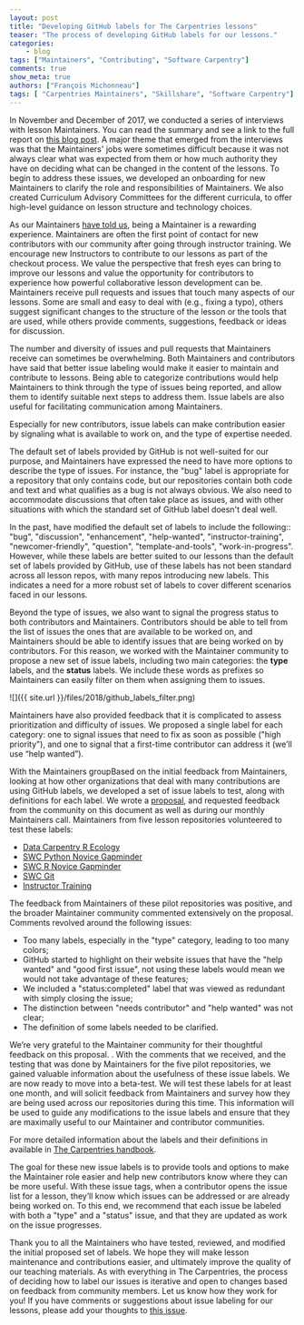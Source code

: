 ```yaml
---
layout: post
title: "Developing GitHub labels for The Carpentries lessons"
teaser: "The process of developing GitHub labels for our lessons."
categories:
    - blog
tags: ["Maintainers", "Contributing", "Software Carpentry"]
comments: true
show_meta: true
authors: ["François Michonneau"]
tags: [ "Carpentries Maintainers", "Skillshare", "Software Carpentry"]
---
```




In November and December of 2017, we conducted a series of interviews with lesson Maintainers. You can read the summary and see a link to the full report on [this blog post](http://www.datacarpentry.org/blog/maintainer-report/). A major theme that emerged from the interviews was that the Maintainers' jobs were sometimes difficult because it was not always clear what was expected from them or how much authority they have on deciding what can be changed in the content of the lessons. To begin to address these issues, we developed an onboarding for new Maintainers to clarify the role and responsibilities of Maintainers. We also created Curriculum Advisory Committees for the different curricula, to offer high-level guidance on lesson structure and technology choices.

As our Maintainers [have told us](http://www.datacarpentry.org/blog/maintainer-report/), being a Maintainer  is a rewarding experience. Maintainers are often the first point of contact for new contributors with our community after going through instructor training. We encourage new Instructors to contribute to our lessons as part of the checkout process. We value the perspective that fresh eyes can bring to improve our lessons and value the opportunity for contributors to experience how powerful collaborative lesson development can be. Maintainers receive pull requests and issues that touch many aspects of our lessons. Some are small and easy to deal with (e.g., fixing a typo), others suggest significant changes to the structure of the lesson or the tools that are used, while others provide comments, suggestions, feedback or ideas for discussion.

The number and diversity of issues and pull requests that Maintainers receive can sometimes be overwhelming. Both Maintainers and contributors have said that better issue labeling would make it easier to maintain and contribute to lessons. Being able to categorize contributions would help Maintainers to think through the type of issues being reported, and allow them to identify suitable next steps to address them.  Issue labels are also useful for facilitating communication among Maintainers.

Especially for new contributors, issue labels can make contribution easier by signaling what is available to work on, and the type of expertise needed.

The default set of labels provided by GitHub is not well-suited for our purpose, and Maintainers have expressed the need to have more options to describe the type of issues. For instance, the "bug" label is appropriate for a repository that only contains code, but our repositories contain both code and text and what qualifies as a bug is not always obvious. We also need to accommodate discussions that often take place as issues, and with other situations with which the standard set of GitHub label doesn't deal well.

In the past, have modified the default set of labels to include the following:: "bug", "discussion", "enhancement", "help-wanted", "instructor-training", "newcomer-friendly", "question", "template-and-tools", "work-in-progress". However, while these labels are better suited to our lessons than the default set of labels provided by GitHub, use of these labels has not been standard across all lesson repos, with many repos introducing new labels. This indicates a need for a more robust set of labels to cover different scenarios faced in our lessons.

Beyond the type of issues, we also want to signal the progress status to both contributors and Maintainers. Contributors should be able to tell from the list of issues the ones that are available to be worked on, and Maintainers should be able to identify issues that are being worked on by contributors. For this reason, we worked with the Maintainer community to propose a new set of issue labels, including two main categories: the **type** labels, and the **status** labels. We include these words as prefixes so Maintainers can easily filter on them when assigning them to issues.

![]({{ site.url }}/files/2018/github_labels_filter.png)

Maintainers have also provided feedback that it is complicated to assess prioritization and difficulty of issues.   We proposed a single label for each category: one to signal issues that need to fix as soon as possible ("high priority"), and one to signal that a first-time contributor can address it (we’ll use “help wanted”).

With the Maintainers groupBased on the initial feedback from Maintainers, looking at how other organizations that deal with many contributions are using GitHub labels, we developed a set of issue labels to test, along with definitions for each label. We wrote a [proposal](https://docs.google.com/document/d/1b3nIZ6N4IHY24JmLNQ5rkwUACEVS9Hls3auzZD7zHqk/edit), and requested feedback from the community on this document as well as during our monthly Maintainers call. Maintainers from five lesson repositories volunteered to test these labels:

- [Data Carpentry R Ecology](https://github.com/datacarpentry/R-ecology-lesson/issues/375)
- [SWC Python Novice Gapminder](https://github.com/swcarpentry/python-novice-gapminder/issues/286)
- [SWC R Novice Gapminder](https://github.com/swcarpentry/r-novice-gapminder/issues/355)
- [SWC Git](https://github.com/swcarpentry/git-novice/issues/483)
- [Instructor Training](https://github.com/carpentries/instructor-training/issues/651)

The feedback from Maintainers of these pilot repositories was positive, and the broader Maintainer community commented extensively on the proposal. Comments revolved around the following issues:

- Too many labels, especially in the "type" category, leading to too many
  colors;
- GitHub started to highlight on their website issues that have the "help wanted" and "good first issue", not using these labels would mean we would not take advantage of
  these features;
- We included a "status:completed" label that was viewed as redundant with simply closing the issue;
- The distinction between "needs contributor" and "help wanted" was not clear;
- The definition of some labels needed to be clarified.

We’re very grateful to the Maintainer community for their thoughtful feedback on this proposal. . With the comments that we received, and the testing that was done by Maintainers for the five pilot repositories, we gained valuable information about the usefulness of these issue labels. We are now ready to move into a beta-test. We will test these labels for at least one month, and will solicit feedback from Maintainers and survey how they are being used across our repositories during this time. This information will be used to guide any modifications to the issue labels and ensure that they are maximally useful to our Maintainer and contributor communities.

For more detailed information about the labels and their definitions in available in [The Carpentries handbook](http://docs.carpentries.org/topic_folders/maintainers/github_labels.html).

The goal for these new issue labels is to provide tools and options to make the Maintainer role easier and help new contributors know where they can be more useful. With these issue tags, when a contributor opens the issue list for a lesson, they’ll know which issues can be addressed or are already being worked on. To this end, we recommend that each issue be labeled with both a "type" and a "status" issue, and that they are updated as work on the issue progresses.

Thank you to all the Maintainers who have tested, reviewed, and modified the initial proposed set of labels. We hope they will make lesson maintenance and contributions easier, and ultimately improve the quality of our teaching materials. As with everything in The Carpentries, the process of deciding how to label our issues is iterative and open to changes based on feedback from community members. Let us know how they work for you! If you have comments or suggestions about issue labeling for our lessons, please add your thoughts to [this issue](https://github.com/carpentries/lesson-infrastructure/issues/1).
